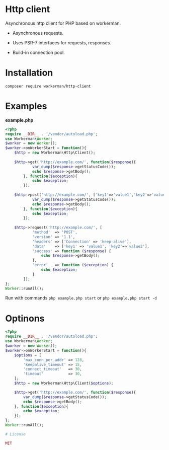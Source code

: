 # Http client
Asynchronous http client for PHP based on workerman.

-  Asynchronous requests.

-  Uses PSR-7 interfaces for requests, responses.
   
-  Build-in connection pool.

# Installation
`composer require workerman/http-client`

# Examples
**example.php**
```php
<?php
require __DIR__ . '/vendor/autoload.php';
use Workerman\Worker;
$worker = new Worker();
$worker->onWorkerStart = function(){
    $http = new Workerman\Http\Client();
    
    $http->get('http://example.com/', function($response){
            var_dump($response->getStatusCode());
            echo $response->getBody();
        }, function($exception){
            echo $exception;
        });
    
    $http->post('http://example.com/', ['key1'=>'value1','key2'=>'value2'], function($response){
            var_dump($response->getStatusCode());
            echo $response->getBody();
        }, function($exception){
            echo $exception;
        });
    
    $http->request('http://example.com/', [
            'method'  => 'POST',
            'version' => '1.1',
            'headers' => ['Connection' => 'keep-alive'],
            'data'    => ['key1' => 'value1', 'key2'=>'value2'],
            'success' => function ($response) {
                echo $response->getBody();
            },
            'error'   => function ($exception) {
                echo $exception;
            }
        ]);
};
Worker::runAll();
```

Run with commands `php example.php start` or `php example.php start -d`

# Optinons
```php
<?php
require __DIR__ . '/vendor/autoload.php';
use Workerman\Worker;
$worker = new Worker();
$worker->onWorkerStart = function(){
    $options = [
        'max_conn_per_addr' => 128,
        'keepalive_timeout' => 15,
        'connect_timeout'   => 30,
        'timeout'           => 30,
    ];
    $http = new Workerman\Http\Client($options);

    $http->get('http://example.com/', function($response){
        var_dump($response->getStatusCode());
        echo $response->getBody();
    }, function($exception){
        echo $exception;
    });
};
Worker::runAll();

# License

MIT






